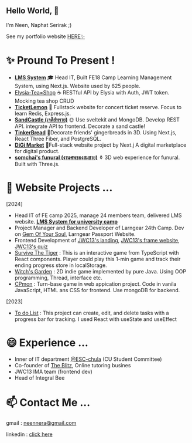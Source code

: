 ## Hello World, 👋

I'm Neen, Naphat Serirak ;)

See my portfolio website [HERE✨](https://naphat-portfolio.vercel.app/)


# ✨ Pround To Present !
- [**LMS System**](https://neennera.medium.com/lms-system-for-university-academic-camp-bc7ff8bb601c)
  🎓 Head IT, Built FE18 Camp Learning Management System, using Next.js. Website used by 625 people.
- [Elysia-Tea=Shop](https://github.com/neennera/elysia-tea-shop)
  ☕ RESTful API by Elysia with Auth, JWT token. Mocking tea shop CRUD
- [**TicketLemon**](https://github.com/neennera/ticketlemon)
  🍋 Fullstack website for concert ticket reserve. Focus to learn Redis, Express.js.
- [**SandCastle (เจดีย์ทราย)**](https://neennera.medium.com/sandcastle-website-for-songkran-festival-in-just-5-days-99e445a2aafd)
  🌞 Use sveltekit and MongoDB. Develop REST API. integrate API to frontend. Decorate a sand castle! 
- [**TinkerBread**](https://neennera.medium.com/tinkerbread-projects-864a46971d26)
  🎄Decorate friends' gingerbreads in 3D. Using Next.js, React Three Fiber, and PostgreSQL.
- [**DiGi Market**](https://di-gi-market.vercel.app/)
  🛒Full-stack website project by Next.j A digital marketplace for digital product. 
- [**somchai's funural (งานศพของสมชาย)**](https://somchai-funeral.vercel.app/)
  ⚱️ 3D web experience for funural. Built with Three.js.

# 🌱 Website Projects ...
[2024] 
- Head IT of FE camp 2025, manage 24 members team, delivered LMS website. [**LMS System for university camp**](https://neennera.medium.com/lms-system-for-university-academic-camp-bc7ff8bb601c)
- Project Manager and Backend Developer of Larngear 24th Camp. Dev on [Gem Of Your Soul](https://gemofyoursoul.larngear.org/), Larngear Passport Website.
- Frontend Development of [JWC13's landing](https://13.jwc.in.th), [JWC13's frame website](https://frame.jwc.in.th), [JWC13's quiz](https://quiz.jwc.in.th)
- [Survive The Tiger](https://tiger-quiz.vercel.app/) : This is an interactive game from TypeScript with React components. Player could play this 1-min game and track their ending progress store in localStorage.
- [Witch's Garden](https://www.youtube.com/watch?v=jiAvBtDjQqI&t=149s) : 2D indie game implemented by pure Java. Using OOP programming, Thread, interface etc.
- [CPmon](https://github.com/neennera/CPmon) : Turn-base game in web appication project. Code in vanila JavaScript, HTML ans CSS for frontend. Use mongoDB for backend.
  
[2023]
- [To do List](https://todolist-learning-progect.vercel.app/) : This project can create, edit, and delete tasks with a progress bar for tracking. I used React with useState and useEffect 

# 😄 Experience ...
- Inner of IT department [@ESC-chula](https://github.com/esc-chula) (CU Student Committee)
- Co-founder of [The Blitz](https://www.facebook.com/xcodeblitz), Online tutoring busines
- JWC13 IMA team (frontend dev)
- Head of Integral Bee

# 📫 Contact Me ...
gmail : neennera@gmail.com

linkedin : [click here](https://www.linkedin.com/in/naphat-serirak/)
